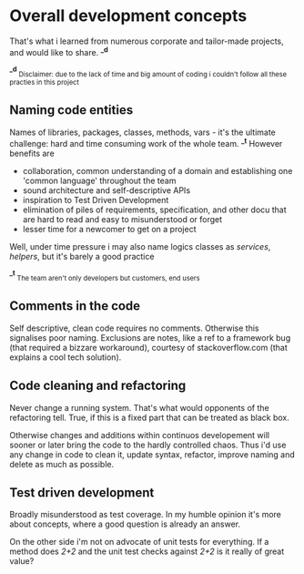 # Overall development concepts
That's what i learned from numerous corporate and tailor-made projects, and would like to share. <sup>**_d**</sup>

<sup>**_d**</sup><sub> Disclaimer: due to the lack of time and big amount of coding i couldn't follow all these practies in this project</sub>

## Naming code entities
Names of libraries, packages, classes, methods, vars - it's the ultimate challenge: hard and time consuming work of the whole team. <sup>**_t**</sup>
However benefits are
+ collaboration, common understanding of a domain and establishing one 'common language' throughout the team 
+ sound architecture and self-descriptive APIs
+ inspiration to Test Driven Development
+ elimination of piles of requirements, specification, and other docu that are hard to read and easy to misunderstood or forget
+ lesser time for a newcomer to get on a project

Well, under time pressure i may also name logics classes as *services*, *helpers*, but it's barely a good practice 

<sup>**_t**</sup><sub> The team aren't only developers but customers, end users</sub>

## Comments in the code
Self descriptive, clean code requires no comments. Otherwise this signalises poor naming.
Exclusions are notes, like a ref to a framework bug (that required a bizzare workaround), courtesy of stackoverflow.com (that explains a cool tech solution).

## Code cleaning and refactoring
Never change a running system. That's what would opponents of the refactoring tell.
True, if this is a fixed part that can be treated as black box.

Otherwise changes and additions within continuos developement will sooner or later bring the code to the hardly controlled chaos.
Thus i'd use any change in code to clean it, update syntax, refactor, improve naming and delete as much as possible.

## Test driven development
Broadly misunderstood as test coverage. In my humble opinion it's more about concepts, where a good question is already an answer.

On the other side i'm not on advocate of unit tests for everything. If a method does *2+2* and the unit test checks against *2+2* is it really of great value?

